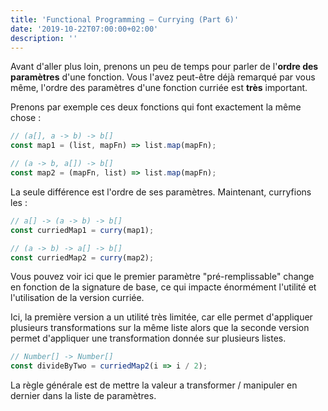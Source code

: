```yaml
---
title: 'Functional Programming — Currying (Part 6)'
date: '2019-10-22T07:00:00+02:00'
description: ''
---
```


Avant d'aller plus loin, prenons un peu de temps pour parler de l'**ordre des paramètres** d'une fonction. Vous l'avez peut-être déjà remarqué par vous même, l'ordre des paramètres d'une fonction curriée est **très** important.

Prenons par exemple ces deux fonctions qui font exactement la même chose :

```js
// (a[], a -> b) -> b[]
const map1 = (list, mapFn) => list.map(mapFn);

// (a -> b, a[]) -> b[]
const map2 = (mapFn, list) => list.map(mapFn);
```

La seule différence est l'ordre de ses paramètres. Maintenant, curryfions les :

```js
// a[] -> (a -> b) -> b[]
const curriedMap1 = curry(map1);

// (a -> b) -> a[] -> b[]
const curriedMap2 = curry(map2);
```

Vous pouvez voir ici que le premier paramètre "pré-remplissable" change en fonction de la signature de base, ce qui impacte énormément l'utilité et l'utilisation de la version curriée.

Ici, la première version a un utilité très limitée, car elle permet d'appliquer plusieurs transformations sur la même liste alors que la seconde version permet d'appliquer une transformation donnée sur plusieurs listes.

```js
// Number[] -> Number[]
const divideByTwo = curriedMap2(i => i / 2);
```

La règle générale est de mettre la valeur a transformer / manipuler en dernier dans la liste de paramètres.
